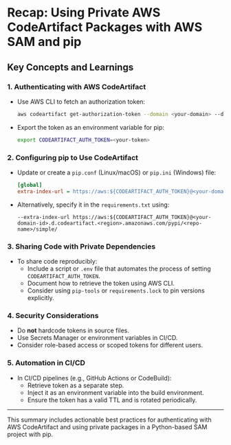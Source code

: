 
# Recap: Using Private AWS CodeArtifact Packages with AWS SAM and pip

## Key Concepts and Learnings

### 1. Authenticating with AWS CodeArtifact

- Use AWS CLI to fetch an authorization token:
  ```bash
  aws codeartifact get-authorization-token --domain <your-domain> --domain-owner <your-account-id>
  ```
- Export the token as an environment variable for pip:
  ```bash
  export CODEARTIFACT_AUTH_TOKEN=<your-token>
  ```

### 2. Configuring pip to Use CodeArtifact

- Update or create a `pip.conf` (Linux/macOS) or `pip.ini` (Windows) file:
  ```ini
  [global]
  extra-index-url = https://aws:${CODEARTIFACT_AUTH_TOKEN}@<your-domain-id>.d.codeartifact.<region>.amazonaws.com/pypi/<repo-name>/simple/
  ```

- Alternatively, specify it in the `requirements.txt` using:
  ```
  --extra-index-url https://aws:${CODEARTIFACT_AUTH_TOKEN}@<your-domain-id>.d.codeartifact.<region>.amazonaws.com/pypi/<repo-name>/simple/
  ```

### 3. Sharing Code with Private Dependencies

- To share code reproducibly:
  - Include a script or `.env` file that automates the process of setting `CODEARTIFACT_AUTH_TOKEN`.
  - Document how to retrieve the token using AWS CLI.
  - Consider using `pip-tools` or `requirements.lock` to pin versions explicitly.

### 4. Security Considerations

- Do **not** hardcode tokens in source files.
- Use Secrets Manager or environment variables in CI/CD.
- Consider role-based access or scoped tokens for different users.

### 5. Automation in CI/CD

- In CI/CD pipelines (e.g., GitHub Actions or CodeBuild):
  - Retrieve token as a separate step.
  - Inject it as an environment variable into the build environment.
  - Ensure the token has a valid TTL and is rotated periodically.

---

This summary includes actionable best practices for authenticating with AWS CodeArtifact and using private packages in a Python-based SAM project with pip.
